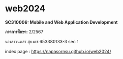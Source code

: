 # web2024
**SC310006: Mobile and Web Application Development**  

**ภาคการศึกษา:** 2/2567 

นางสาวนภสร สุบงกช  653380133-3 sec 1

index page : https://napasornsu.github.io/web2024/
